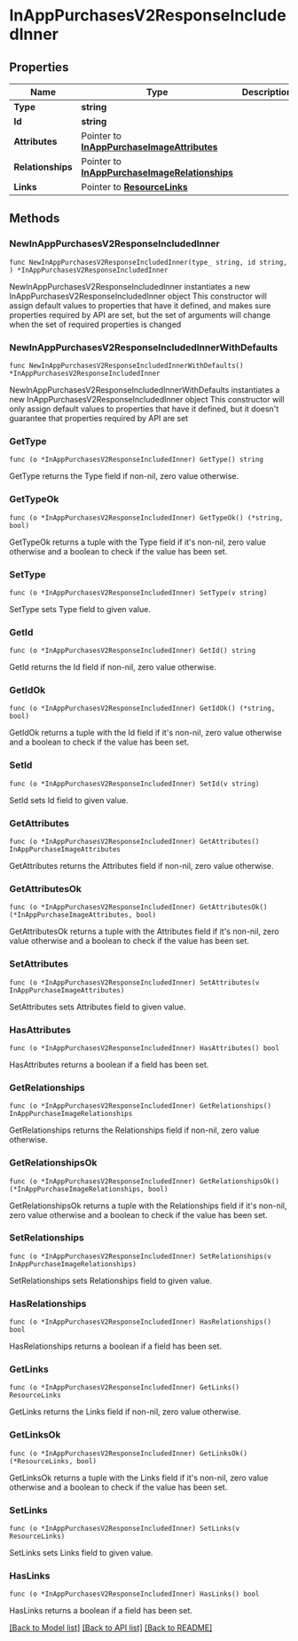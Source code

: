 # InAppPurchasesV2ResponseIncludedInner

## Properties

Name | Type | Description | Notes
------------ | ------------- | ------------- | -------------
**Type** | **string** |  | 
**Id** | **string** |  | 
**Attributes** | Pointer to [**InAppPurchaseImageAttributes**](InAppPurchaseImageAttributes.md) |  | [optional] 
**Relationships** | Pointer to [**InAppPurchaseImageRelationships**](InAppPurchaseImageRelationships.md) |  | [optional] 
**Links** | Pointer to [**ResourceLinks**](ResourceLinks.md) |  | [optional] 

## Methods

### NewInAppPurchasesV2ResponseIncludedInner

`func NewInAppPurchasesV2ResponseIncludedInner(type_ string, id string, ) *InAppPurchasesV2ResponseIncludedInner`

NewInAppPurchasesV2ResponseIncludedInner instantiates a new InAppPurchasesV2ResponseIncludedInner object
This constructor will assign default values to properties that have it defined,
and makes sure properties required by API are set, but the set of arguments
will change when the set of required properties is changed

### NewInAppPurchasesV2ResponseIncludedInnerWithDefaults

`func NewInAppPurchasesV2ResponseIncludedInnerWithDefaults() *InAppPurchasesV2ResponseIncludedInner`

NewInAppPurchasesV2ResponseIncludedInnerWithDefaults instantiates a new InAppPurchasesV2ResponseIncludedInner object
This constructor will only assign default values to properties that have it defined,
but it doesn't guarantee that properties required by API are set

### GetType

`func (o *InAppPurchasesV2ResponseIncludedInner) GetType() string`

GetType returns the Type field if non-nil, zero value otherwise.

### GetTypeOk

`func (o *InAppPurchasesV2ResponseIncludedInner) GetTypeOk() (*string, bool)`

GetTypeOk returns a tuple with the Type field if it's non-nil, zero value otherwise
and a boolean to check if the value has been set.

### SetType

`func (o *InAppPurchasesV2ResponseIncludedInner) SetType(v string)`

SetType sets Type field to given value.


### GetId

`func (o *InAppPurchasesV2ResponseIncludedInner) GetId() string`

GetId returns the Id field if non-nil, zero value otherwise.

### GetIdOk

`func (o *InAppPurchasesV2ResponseIncludedInner) GetIdOk() (*string, bool)`

GetIdOk returns a tuple with the Id field if it's non-nil, zero value otherwise
and a boolean to check if the value has been set.

### SetId

`func (o *InAppPurchasesV2ResponseIncludedInner) SetId(v string)`

SetId sets Id field to given value.


### GetAttributes

`func (o *InAppPurchasesV2ResponseIncludedInner) GetAttributes() InAppPurchaseImageAttributes`

GetAttributes returns the Attributes field if non-nil, zero value otherwise.

### GetAttributesOk

`func (o *InAppPurchasesV2ResponseIncludedInner) GetAttributesOk() (*InAppPurchaseImageAttributes, bool)`

GetAttributesOk returns a tuple with the Attributes field if it's non-nil, zero value otherwise
and a boolean to check if the value has been set.

### SetAttributes

`func (o *InAppPurchasesV2ResponseIncludedInner) SetAttributes(v InAppPurchaseImageAttributes)`

SetAttributes sets Attributes field to given value.

### HasAttributes

`func (o *InAppPurchasesV2ResponseIncludedInner) HasAttributes() bool`

HasAttributes returns a boolean if a field has been set.

### GetRelationships

`func (o *InAppPurchasesV2ResponseIncludedInner) GetRelationships() InAppPurchaseImageRelationships`

GetRelationships returns the Relationships field if non-nil, zero value otherwise.

### GetRelationshipsOk

`func (o *InAppPurchasesV2ResponseIncludedInner) GetRelationshipsOk() (*InAppPurchaseImageRelationships, bool)`

GetRelationshipsOk returns a tuple with the Relationships field if it's non-nil, zero value otherwise
and a boolean to check if the value has been set.

### SetRelationships

`func (o *InAppPurchasesV2ResponseIncludedInner) SetRelationships(v InAppPurchaseImageRelationships)`

SetRelationships sets Relationships field to given value.

### HasRelationships

`func (o *InAppPurchasesV2ResponseIncludedInner) HasRelationships() bool`

HasRelationships returns a boolean if a field has been set.

### GetLinks

`func (o *InAppPurchasesV2ResponseIncludedInner) GetLinks() ResourceLinks`

GetLinks returns the Links field if non-nil, zero value otherwise.

### GetLinksOk

`func (o *InAppPurchasesV2ResponseIncludedInner) GetLinksOk() (*ResourceLinks, bool)`

GetLinksOk returns a tuple with the Links field if it's non-nil, zero value otherwise
and a boolean to check if the value has been set.

### SetLinks

`func (o *InAppPurchasesV2ResponseIncludedInner) SetLinks(v ResourceLinks)`

SetLinks sets Links field to given value.

### HasLinks

`func (o *InAppPurchasesV2ResponseIncludedInner) HasLinks() bool`

HasLinks returns a boolean if a field has been set.


[[Back to Model list]](../README.md#documentation-for-models) [[Back to API list]](../README.md#documentation-for-api-endpoints) [[Back to README]](../README.md)


